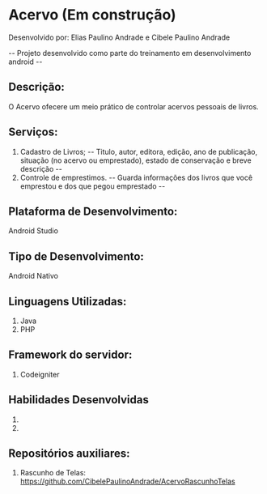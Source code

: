 # Acervo (Em construção)
Desenvolvido por: Elias Paulino Andrade e Cibele Paulino Andrade

-- Projeto desenvolvido como parte do treinamento em desenvolvimento android -- 

## Descrição:
O Acervo ofecere um meio prático de controlar acervos pessoais de livros.

## Serviços: 
1. Cadastro de Livros;
-- Titulo, autor, editora, edição, ano de publicação, situação (no acervo ou emprestado), estado de conservação e breve descrição --
2. Controle de emprestimos.
-- Guarda informações dos livros que você emprestou e dos que pegou emprestado --

## Plataforma de Desenvolvimento:
Android Studio

## Tipo de Desenvolvimento:
Android Nativo

## Linguagens Utilizadas:
1. Java
2. PHP

## Framework do servidor:
1. Codeigniter 

## Habilidades Desenvolvidas
1. 
2. 


## Repositórios auxiliares:
1. Rascunho de Telas: https://github.com/CibelePaulinoAndrade/AcervoRascunhoTelas
